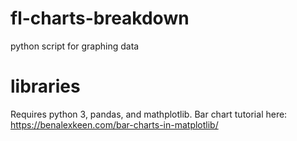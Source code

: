 # fl-charts-breakdown
 python script for graphing data
 
# libraries
 Requires python 3, pandas, and mathplotlib.
 Bar chart tutorial here: https://benalexkeen.com/bar-charts-in-matplotlib/

